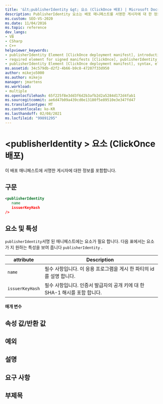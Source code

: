 ```yaml
---
title: '&lt;publisherIdentity &gt; 요소 (ClickOnce 배포) | Microsoft Docs'
description: PublisherIdentity 요소는 배포 매니페스트를 서명한 게시자에 대 한 정보를 포함 합니다. 서명 된 매니페스트에는 요소가 필요 합니다.
ms.custom: SEO-VS-2020
ms.date: 11/04/2016
ms.topic: reference
dev_langs:
- VB
- CSharp
- C++
helpviewer_keywords:
- publisherIdentity Element [ClickOnce deployment manifest], introduction
- required element for signed manifests [ClickOnce], publisherIdentity Element
- publisherIdentity Element [ClickOnce deployment manifest], syntax, elements, and attributes
ms.assetid: 34c579db-d2f2-4b66-b9c8-47207f33d950
author: mikejo5000
ms.author: mikejo
manager: jmartens
ms.workload:
- multiple
ms.openlocfilehash: 65f225f8e3dd3f6d2b3afb2d2a5284d172d4fab1
ms.sourcegitcommit: ae6d47b09a439cd0e13180f5e89510e3e347fd47
ms.translationtype: MT
ms.contentlocale: ko-KR
ms.lasthandoff: 02/08/2021
ms.locfileid: "99891295"
---
```

# <a name="ltpublisheridentitygt-element-clickonce-deployment"></a>&lt;publisherIdentity &gt; 요소 (ClickOnce 배포)
이 배포 매니페스트에 서명한 게시자에 대한 정보를 포함합니다.

## <a name="syntax"></a>구문

```xml
<publisherIdentity
   name
   issuerKeyHash
/>
```

## <a name="elements-and-attributes"></a>요소 및 특성
 `publisherIdentity`서명 된 매니페스트에는 요소가 필요 합니다. 다음 표에서는 요소가 지 원하는 특성을 보여 줍니다 `publisherIdentity` .

|attribute|Description|
|---------------|-----------------|
|`name`|필수 사항입니다. 이 응용 프로그램을 게시 한 파티의 id를 설명 합니다.|
|`issuerKeyHash`|필수 사항입니다. 인증서 발급자의 공개 키에 대 한 SHA-1 해시를 포함 합니다.|

#### <a name="parameters"></a>매개 변수

## <a name="property-valuereturn-value"></a>속성 값/반환 값

## <a name="exceptions"></a>예외

## <a name="remarks"></a>설명

## <a name="requirements"></a>요구 사항

## <a name="subhead"></a>부제목